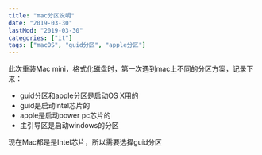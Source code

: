 ```yaml
---
title: "mac分区说明"
date: "2019-03-30"
lastMod: "2019-03-30"
categories: ["it"]
tags: ["macOS", "guid分区", "apple分区"]
---
```


此次重装Mac mini，格式化磁盘时，第一次遇到mac上不同的分区方案，记录下来：

- guid分区和apple分区是启动OS X用的
- guid是启动intel芯片的
- apple是启动power pc芯片的
- 主引导区是启动windows的分区

现在Mac都是是Intel芯片，所以需要选择guid分区